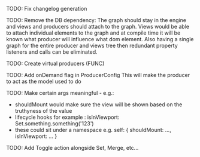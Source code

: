 TODO: Fix changelog generation

TODO: Remove the DB dependency:
The graph should stay in the engine and views and producers should attach
to the graph.
Views would be able to attach individual elements to the graph and
at compile time it will be known what producer will influence what dom
element.
Also having a single graph for the entire producer and views tree then redundant property listeners and calls can be eliminated.

TODO: Create virtual producers (FUNC)

TODO: Add onDemand flag in ProducerConfig
This will make the producer to act as the model used to do

TODO: Make certain args meaningful - e.g.:
- shouldMount would make sure the view will be shown based on the truthyness of the value
- lifecycle hooks for example : isInViewport: Set.something.something('123')
- these could sit under a namespace e.g. self: { shouldMount: ..., isInViewport: ... }

TODO: Add Toggle action alongside Set, Merge, etc...

